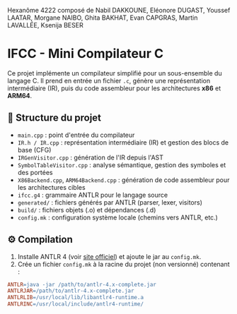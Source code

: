 Hexanôme 4222 composé de Nabil DAKKOUNE, Eléonore DUGAST, Youssef LAATAR, Morgane NAIBO, Ghita BAKHAT, Evan CAPGRAS, Martin LAVALLÉE, Ksenija BESER

# IFCC - Mini Compilateur C

Ce projet implémente un compilateur simplifié pour un sous-ensemble du langage C. Il prend en entrée un fichier `.c`, génère une représentation intermédiaire (IR), puis du code assembleur pour les architectures **x86** et **ARM64**.

## 📁 Structure du projet

- `main.cpp` : point d'entrée du compilateur
- `IR.h / IR.cpp` : représentation intermédiaire (IR) et gestion des blocs de base (CFG)
- `IRGenVisitor.cpp` : génération de l'IR depuis l'AST
- `SymbolTableVisitor.cpp` : analyse sémantique, gestion des symboles et des portées
- `X86Backend.cpp`, `ARM64Backend.cpp` : génération de code assembleur pour les architectures cibles
- `ifcc.g4` : grammaire ANTLR pour le langage source
- `generated/` : fichiers générés par ANTLR (parser, lexer, visitors)
- `build/` : fichiers objets (.o) et dépendances (.d)
- `config.mk` : configuration système locale (chemins vers ANTLR, etc.)

## ⚙️ Compilation

1. Installe ANTLR 4 (voir [site officiel](https://www.antlr.org/)) et ajoute le jar au `config.mk`.
2. Crée un fichier `config.mk` à la racine du projet (non versionné) contenant :

```makefile
ANTLR=java -jar /path/to/antlr-4.x-complete.jar
ANTLRJAR=/path/to/antlr-4.x-complete.jar
ANTLRLIB=/usr/local/lib/libantlr4-runtime.a
ANTLRINC=/usr/local/include/antlr4-runtime/
